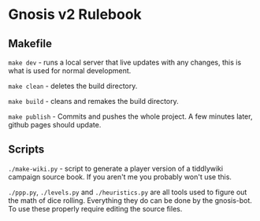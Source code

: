 # Gnosis v2 Rulebook


## Makefile

`make dev` - runs a local server that live updates with any changes, this is what is used for normal development.

`make clean` - deletes the build directory.

`make build` - cleans and remakes the build directory.

`make publish` - Commits and pushes the whole project.  A few minutes later, github pages should update. 

## Scripts

`./make-wiki.py` - script to generate a player version of a tiddlywiki campaign source book.  If you aren't me you probably won't use this.

`./ppp.py`, `./levels.py` and `./heuristics.py` are all tools used to figure out the math of dice rolling.  Everything they do can be done by the gnosis-bot.  To use these properly require editing the source files.

